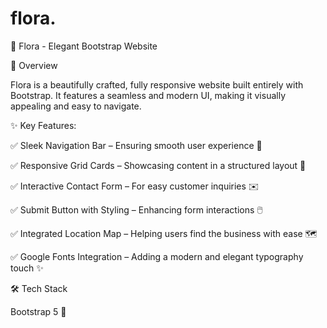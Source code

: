 # flora.

🌿 Flora - Elegant Bootstrap Website

🎯 Overview

Flora is a beautifully crafted, fully responsive website built entirely with Bootstrap. It features a seamless and modern UI, making it visually appealing and easy to navigate.


✨ Key Features:

✅ Sleek Navigation Bar – Ensuring smooth user experience 📍

✅ Responsive Grid Cards – Showcasing content in a structured layout 📸

✅ Interactive Contact Form – For easy customer inquiries ✉️

✅ Submit Button with Styling – Enhancing form interactions 🖱️

✅ Integrated Location Map – Helping users find the business with ease 🗺️

✅ Google Fonts Integration – Adding a modern and elegant typography touch ✨


🛠️ Tech Stack

Bootstrap 5 🎨
